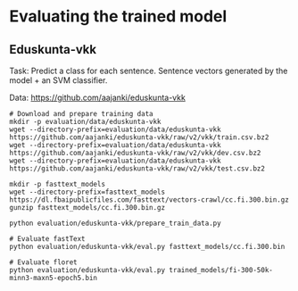 # Evaluating the trained model

## Eduskunta-vkk

Task: Predict a class for each sentence. Sentence vectors generated by the model + an SVM classifier.

Data: https://github.com/aajanki/eduskunta-vkk

```
# Download and prepare training data
mkdir -p evaluation/data/eduskunta-vkk
wget --directory-prefix=evaluation/data/eduskunta-vkk https://github.com/aajanki/eduskunta-vkk/raw/v2/vkk/train.csv.bz2
wget --directory-prefix=evaluation/data/eduskunta-vkk https://github.com/aajanki/eduskunta-vkk/raw/v2/vkk/dev.csv.bz2
wget --directory-prefix=evaluation/data/eduskunta-vkk https://github.com/aajanki/eduskunta-vkk/raw/v2/vkk/test.csv.bz2

mkdir -p fasttext_models
wget --directory-prefix=fasttext_models https://dl.fbaipublicfiles.com/fasttext/vectors-crawl/cc.fi.300.bin.gz
gunzip fasttext_models/cc.fi.300.bin.gz

python evaluation/eduskunta-vkk/prepare_train_data.py

# Evaluate fastText
python evaluation/eduskunta-vkk/eval.py fasttext_models/cc.fi.300.bin

# Evaluate floret
python evaluation/eduskunta-vkk/eval.py trained_models/fi-300-50k-minn3-maxn5-epoch5.bin
```
